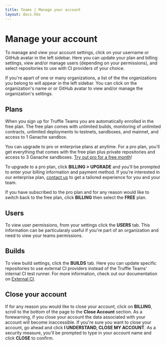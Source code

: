 ```yaml
---
title: Teams | Manage your account
layout: docs.hbs
---
```


# Manage your account

To manage and view your account settings, click on your username or GitHub avatar in the left sidebar. Here you can update your plan and billing settings, view and/or manage users (depending on your permissions), and select repositories to use with CI providers of your choice. 

If you're apart of one or many organizations, a list of the the organizations you belong to will appear in the left sidebar. You can click on the organization's name or or GitHub avatar to view and/or manage the organization's settings. 

## Plans

When you sign up for Truffle Teams you are automatically enrolled in the free plan. The free plan comes with unlimited builds, monitoring of unlimited contracts, unlimited deployments to testnets, sandboxes, and mainnet, and access to 1 Ganache sandbox.

You can upgrade to pro or enterprise plans at anytime. For a pro plan, you'll get everything that comes with the free plan plus private repositories and access to 3 Ganache sandboxes. <a href="/docs/teams/account/claim-pro-trial">Try out pro for a free month</a>!

To upgrade to a pro plan, click **BILLING > UPGRADE** and you'll be prompted to enter your billing information and payment method. If you're interested in our enterprise plan, <a href="mailto:sales@trufflesuite.com" target="_blank" rel="noopener noreferrer" class="sc-dymIpo jtCNSr sc-ktHwxA isqCSL">contact us</a> to get a tailored experience for you and your team.

If you have subscribed to the pro plan and for any reason would like to switch back to the free plan, click **BILLING** then select the **FREE** plan.  

## Users

To view user permissions, from your settings click the **USERS** tab. This information can be particularaly useful if you're part of an organization and need to view your teams permissions.

## Builds

To view build settings, click the **BUILDS** tab. Here you can update specific repositories to use external CI providers instead of the Truffle Teams' internal CI test runner. For more information, check out our documentation on  <a href="/docs/teams/testing/external-ci">External CI</a>.

## Close your account

If for any reason you would like to close your account, click on **BILLING**, scroll to the bottom of the page to the **Close Account** section. As a forewarning, if you close your account the data associated with your account will become inaccessible. If you're sure you want to close your account, go ahead and click **<span class="inline-button red">I UNDERSTAND, CLOSE MY ACCOUNT</span>**. As a security measure, you'll be prompted to type in your account name and click **<span class="inline-button">CLOSE</span>** to confirm.
